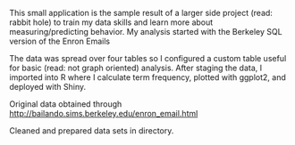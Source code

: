 This small application is the sample result of a larger side project (read: rabbit hole) to train my data skills and learn more about measuring/predicting behavior. My analysis started with the Berkeley SQL version of the Enron Emails

The data was spread over four tables so I configured a custom table useful for basic (read: not graph oriented) analysis. After staging the data, I imported into R where I calculate term frequency, plotted with ggplot2, and deployed with Shiny.

Original data obtained through http://bailando.sims.berkeley.edu/enron_email.html

Cleaned and prepared data sets in directory.
